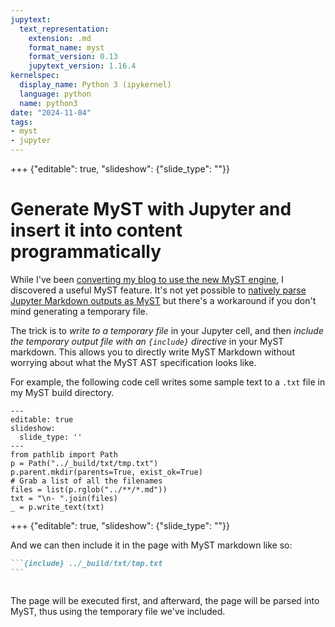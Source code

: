 ```yaml
---
jupytext:
  text_representation:
    extension: .md
    format_name: myst
    format_version: 0.13
    jupytext_version: 1.16.4
kernelspec:
  display_name: Python 3 (ipykernel)
  language: python
  name: python3
date: "2024-11-04"
tags:
- myst
- jupyter
---
```


+++ {"editable": true, "slideshow": {"slide_type": ""}}

# Generate MyST with Jupyter and insert it into content programmatically

While I've been [converting my blog to use the new MyST engine](./mystmd-with-the-blog.md), I discovered a useful MyST feature. It's not yet possible to [natively parse Jupyter Markdown outputs as MyST](https://github.com/jupyter-book/mystmd/issues/1026) but there's a workaround if you don't mind generating a temporary file.

The trick is to _write to a temporary file_ in your Jupyter cell, and then _include the temporary output file with an `{include}` directive_ in your MyST markdown.
This allows you to directly write MyST Markdown without worrying about what the MyST AST specification looks like.

For example, the following code cell writes some sample text to a `.txt` file in my MyST build directory.

```{code-cell} ipython3
---
editable: true
slideshow:
  slide_type: ''
---
from pathlib import Path
p = Path("../_build/txt/tmp.txt")
p.parent.mkdir(parents=True, exist_ok=True)
# Grab a list of all the filenames
files = list(p.rglob("../**/*.md"))
txt = "\n- ".join(files)
_ = p.write_text(txt)
```

+++ {"editable": true, "slideshow": {"slide_type": ""}}

And we can then include it in the page with MyST markdown like so:

````md
```{include} ../_build/txt/tmp.txt
```
````

```{include} ../_build/txt/tmp.txt
```

The page will be executed first, and afterward, the page will be parsed into MyST, thus using the temporary file we've included.
